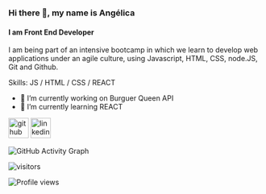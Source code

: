 ### Hi there 👋, my name is Angélica
#### I am Front End Developer
I am being part of an intensive bootcamp in which we learn to develop web applications under an agile culture, using Javascript, HTML, CSS, node.JS, Git and Github.

Skills: JS / HTML / CSS / REACT

- 🔭 I’m currently working on Burguer Queen API 
- 🌱 I’m currently learning REACT 


[<img src='https://cdn.jsdelivr.net/npm/simple-icons@3.0.1/icons/github.svg' alt='github' height='40'>](https://github.com/alossada)  [<img src='https://cdn.jsdelivr.net/npm/simple-icons@3.0.1/icons/linkedin.svg' alt='linkedin' height='40'>](https://www.linkedin.com/in/https://www.linkedin.com/in/alossada//)  

![GitHub Activity Graph](https://activity-graph.herokuapp.com/graph?username=alossada)  

![visitors](https://visitor-badge.glitch.me/badge?page_id=page.id&left_color=green&right_color=red)

![Profile views](https://gpvc.arturio.dev/alossada)  
